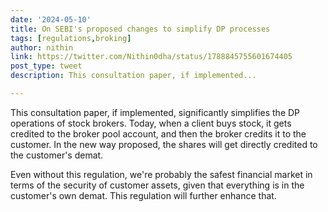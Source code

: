 ```yaml
---
date: '2024-05-10'
title: On SEBI's proposed changes to simplify DP processes
tags: [regulations,broking]
author: nithin
link: https://twitter.com/Nithin0dha/status/1788845755601674405
post_type: tweet
description: This consultation paper, if implemented...

---
```


This consultation paper, if implemented, significantly simplifies the DP operations of stock brokers. Today, when a client buys stock, it gets credited to the broker pool account, and then the broker credits it to the customer. In the new way proposed, the shares will get directly credited to the customer's demat.

Even without this regulation, we're probably the safest financial market in terms of the security of customer assets, given that everything is in the customer's own demat. This regulation will further enhance that.
